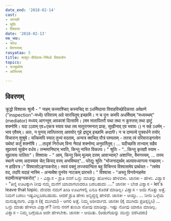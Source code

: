 ```yaml
---
date_end: '2018-02-14'
cast:
- जानकी
- श्रुतिः
- विश्वासः
date: '2018-02-13'
रसः_भावः:
- क्रोधः
- वैमनस्यम्
rasyataa: 5
title: श्वशुर-दीर्घवास-निषेधो विश्वासेन
topics:
- चञ्चूप्रवेशः
- आतिथ्यम्

---
```


## विवरणम्
क्रुद्धो विश्वासः श्रुत्यै - "
नाहम् कस्याश्चित् कस्यचिद् वा ऽधर्मिष्ठाया विवाहविच्छेदिकाया अवेक्षणे ("inspection"-मध्ये) परिवारम् अग्रे सारयितुम् इच्छामि। न च पुनः कमपि  अधर्मिष्ठम् "मध्यस्थम्" (mediator) मध्यय् आगन्तुम् अवकाशं दित्सामि। (मम मातापितरौ यथा तथा न कुरुतस् तथा द्रष्टुं शक्नोमि। यदा ऽऽवाम् एव+एकत्र स्याव यथा तव मातुरागमनात् प्राक्, सुखीनाव् एव भवावः।) न सहे ऽधर्मम् - भाव एवैवम्।
अतः, न पुनस् त्वत्पितराव् आवयोर् गृहे द्रष्टुम् इच्छामि *कदापि*। न च दाम्पत्ये पुत्रवर्धने तयोर् विचारान् शुश्रूषे। यत्किमपि स्यात् तुभ्यं वदताम्, अन्यत्र क्वचित् पौत्रं पश्यताम् - ततस् त्वं परिवाराङ्गत्वेन यथेष्टं कर्तुं शक्नोषि। …तादृशं निरोधम् विना नैवाहं शक्नोम्य् अनुवर्तितुम्। … यदीच्छसि ताभ्याम् सहैव सुप्रत्ययं सुखेन वर्धय। तन्ममानिष्टम् भवति, किन्तु नास्ति विकल्पः। "
श्रुतिः - "…किन्तु कृतज्ञौ स्याम - सुप्रत्ययः पालितः"। विश्वासः - " आम्, किन्तु किम् मूल्यम् दत्तम् आवाभ्याम्? अशान्तिः, वैमनस्यम्, … तस्य स्थाने धनम् अदास्याव चेत् कियद् वरम् अभविष्यत्"... परेद्युः श्रुतिः "भोजनाद्यर्थम् अल्पावध्यागत्य गच्छतम् - न हाहिरत्र।" विश्वासोऽङ्ग्यकरोत्। स्वयं वक्तुं लज्जयान्विता बहु विचिन्त्य विश्वासमेव प्रार्थयत - "त्वमेव वद, तदपि यदाहं नास्मि - अन्यथैषा पुनरेव नाटकम् प्रारभते। " विश्वासः - "अस्तु विनयेनाहमेव वदामीत्यङ्ग्यकरोत्"। -
ವಿಶ್ವಾಸ -  ಶ್ರುತಿ ನನಗೆ ಒನ್ದು ಮಾತನ್ನು ಹೋಳಲು ಹೇಳಿದಳು. ಜಾನಕೀ - ಹೇಳು.
ವಿಶ್ವಾಸ - "ತಿಣ್ಡಿ ಊಟಕ್ಕಾಗಿ ನೀವು ನಮ್ಮ ಮನೆಗೆ ಯಾವಾಗಲಾದರೂ ಬರಬಹುದು …." ಜಾನಕೀ -  ಬೇಡ ವಿಶ್ವಾಸ -  let's leave that topic.  ದೇವರು ನಮಗೆ ತಿಂಡಿ ಊಟಗಳಲ್ಲಿ ಏನೂ ಕೊರತೆ ಮಾಡಿಲ್ಲ। ವಿಶ್ವಾಸ - ಅದು ಗೊತ್ತು ಅತ್ತೆ. ನಿಮಗೆ ಬರಲು ಇಷ್ಟವಿಲ್ಲದಿರಬಹುದು. ಆದರೆ ಶ್ರುತಿ ಹೇಳು ಅನ್ದಿದ್ದನ್ನ ಹೇಳಿದೆ. ಜಾನಕೀ - ಆಯ್ತು. … ನೀನು ಒಳ್ಳೆಯ ಮನುಷ್ಯನಾಗು. ವಿಶ್ವಾಸ (ಕೈ ಮುಗಿದು) - ಆಗಲಿ ಅತ್ತೆ. ನಿಮ್ಮ ಆಶೀರ್ವಾದ. ಜಾನಕೀ (ಕೈ ಮುಗಿದು ಪ್ರತಿಸ್ಪನ್ದಿಸಿ) … ಒನ್ದು ಮಾತು ಹೇಳಲಾ ವಿಶ್ವಾಸ್? ನೀನು ನನಗೆ ತುಂಬಾ ನೋವು ಮಾಡಿದ್ಯಾ. ಇಷ್ಟು ನೋವು ಯಾರೂ ಮಾಡಿಲ್ಲ.
ವಿಶ್ವಾಸ - ನಿಮ್ಮ ಬಗ್ಗೆಯೂ ಅದೇ ಹೇಳಬೇಕು. ಜಾನಕೀ - ಆಯಿತು. (ಅಡುಗೆಯನ್ನು ಮುನ್ದು ವರೆಸಿದರು)

